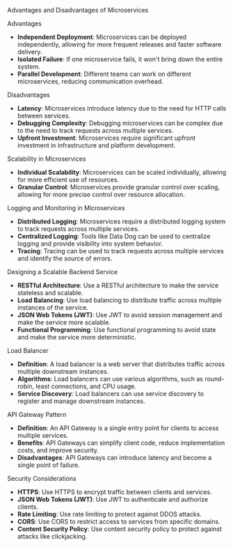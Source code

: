 Advantages and Disadvantages of Microservices

Advantages

-   **Independent Deployment**: Microservices can be deployed independently, allowing for more frequent releases and faster software delivery.
-   **Isolated Failure**: If one microservice fails, it won't bring down the entire system.
-   **Parallel Development**: Different teams can work on different microservices, reducing communication overhead.

Disadvantages

-   **Latency**: Microservices introduce latency due to the need for HTTP calls between services.
-   **Debugging Complexity**: Debugging microservices can be complex due to the need to track requests across multiple services.
-   **Upfront Investment**: Microservices require significant upfront investment in infrastructure and platform development.

Scalability in Microservices

-   **Individual Scalability**: Microservices can be scaled individually, allowing for more efficient use of resources.
-   **Granular Control**: Microservices provide granular control over scaling, allowing for more precise control over resource allocation.

Logging and Monitoring in Microservices

-   **Distributed Logging**: Microservices require a distributed logging system to track requests across multiple services.
-   **Centralized Logging**: Tools like Data Dog can be used to centralize logging and provide visibility into system behavior.
-   **Tracing**: Tracing can be used to track requests across multiple services and identify the source of errors.

Designing a Scalable Backend Service

-   **RESTful Architecture**: Use a RESTful architecture to make the service stateless and scalable.
-   **Load Balancing**: Use load balancing to distribute traffic across multiple instances of the service.
-   **JSON Web Tokens (JWT)**: Use JWT to avoid session management and make the service more scalable.
-   **Functional Programming**: Use functional programming to avoid state and make the service more deterministic.

Load Balancer

-   **Definition**: A load balancer is a web server that distributes traffic across multiple downstream instances.
-   **Algorithms**: Load balancers can use various algorithms, such as round-robin, least connections, and CPU usage.
-   **Service Discovery**: Load balancers can use service discovery to register and manage downstream instances.

API Gateway Pattern

-   **Definition**: An API Gateway is a single entry point for clients to access multiple services.
-   **Benefits**: API Gateways can simplify client code, reduce implementation costs, and improve security.
-   **Disadvantages**: API Gateways can introduce latency and become a single point of failure.

Security Considerations

-   **HTTPS**: Use HTTPS to encrypt traffic between clients and services.
-   **JSON Web Tokens (JWT)**: Use JWT to authenticate and authorize clients.
-   **Rate Limiting**: Use rate limiting to protect against DDOS attacks.
-   **CORS**: Use CORS to restrict access to services from specific domains.
-   **Content Security Policy**: Use content security policy to protect against attacks like clickjacking.